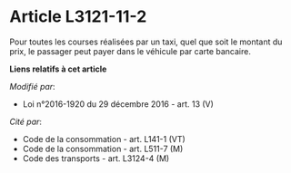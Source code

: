# Article L3121-11-2

Pour toutes les courses réalisées par un taxi, quel que soit le montant  du prix, le passager peut payer dans le véhicule par
carte bancaire.

**Liens relatifs à cet article**

_Modifié par_:

  - Loi n°2016-1920 du 29 décembre 2016 - art. 13 (V)

_Cité par_:

  - Code de la consommation - art. L141-1 (VT)
  - Code de la consommation - art. L511-7 (M)
  - Code des transports - art. L3124-4 (M)
